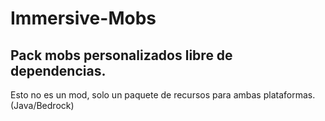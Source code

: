 # Immersive-Mobs
## Pack mobs personalizados libre de dependencias.
Esto no es un mod, solo un paquete de recursos para ambas plataformas. (Java/Bedrock)
